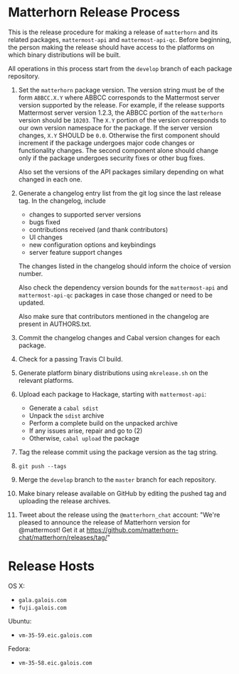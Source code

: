 
Matterhorn Release Process
==========================

This is the release procedure for making a release of `matterhorn` and
its related packages, `mattermost-api` and `mattermost-api-qc`. Before
beginning, the person making the release should have access to the
platforms on which binary distributions will be built.

All operations in this process start from the `develop` branch of each
package repository.

1. Set the `matterhorn` package version. The version string must be of
   the form `ABBCC.X.Y` where ABBCC corresponds to the Mattermost
   server version supported by the release. For example, if the release
   supports Mattermost server version 1.2.3, the ABBCC portion of the
   `matterhorn` version should be `10203`. The `X.Y` portion of the
   version corresponds to our own version namespace for the package.
   If the server version changes, `X.Y` SHOULD be `0.0`. Otherwise the
   first component should increment if the package undergoes major code
   changes or functionality changes. The second component alone should
   change only if the package undergoes security fixes or other bug
   fixes.

   Also set the versions of the API packages similary depending on what
   changed in each one.

2. Generate a changelog entry list from the git log since the last
   release tag. In the changelog, include

   * changes to supported server versions
   * bugs fixed
   * contributions received (and thank contributors)
   * UI changes
   * new configuration options and keybindings
   * server feature support changes

   The changes listed in the changelog should inform the choice of
   version number.

   Also check the dependency version bounds for the `mattermost-api` and
   `mattermost-api-qc` packages in case those changed or need to be
   updated.

   Also make sure that contributors mentioned in the changelog are
   present in AUTHORS.txt.

3. Commit the changelog changes and Cabal version changes for each
   package.

4. Check for a passing Travis CI build.

5. Generate platform binary distributions using `mkrelease.sh` on the
   relevant platforms.

6. Upload each package to Hackage, starting with `mattermost-api`:

   * Generate a `cabal sdist`
   * Unpack the `sdist` archive
   * Perform a complete build on the unpacked archive
   * If any issues arise, repair and go to (2)
   * Otherwise, `cabal upload` the package

7. Tag the release commit using the package version as the tag string.

8. `git push --tags`

9. Merge the `develop` branch to the `master` branch for each
   repository.

10. Make binary release available on GitHub by editing the pushed tag and
    uploading the release archives.

11. Tweet about the release using the `@matterhorn_chat` account:
    "We're pleased to announce the release of Matterhorn version <VERSION> for @mattermost!
    Get it at https://github.com/matterhorn-chat/matterhorn/releases/tag/<VERSION>"

Release Hosts
=============

OS X:
* `gala.galois.com`
* `fuji.galois.com`

Ubuntu:
* `vm-35-59.eic.galois.com`

Fedora:
* `vm-35-58.eic.galois.com`
